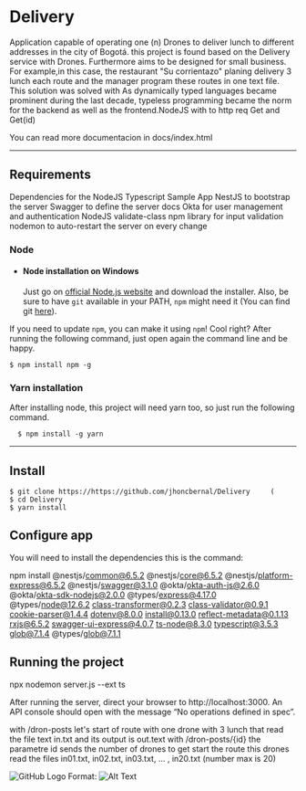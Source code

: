 # Delivery

 Application capable of operating one (n) Drones to deliver lunch to different addresses in the city of Bogotá.
 this project is found based on the Delivery service with Drones. Furthermore aims to be designed for small business. For example,in this case, the restaurant "Su corrientazo" planing delivery 3 lunch each route and the manager program these routes in one text file. This solution was solved with As dynamically typed languages became prominent during the last decade, typeless  programming became the norm for the backend as well as the frontend.NodeJS with to http req Get and Get(id)

 You can read more documentacion in docs/index.html

---
## Requirements
Dependencies for the NodeJS Typescript Sample App
NestJS to bootstrap the server
Swagger to define the server docs
Okta for user management and authentication
NodeJS
validate-class npm library for input validation
nodemon to auto-restart the server on every change

### Node
- #### Node installation on Windows

  Just go on [official Node.js website](https://nodejs.org/) and download the installer.
Also, be sure to have `git` available in your PATH, `npm` might need it (You can find git [here](https://git-scm.com/)).


If you need to update `npm`, you can make it using `npm`! Cool right? After running the following command, just open again the command line and be happy.

    $ npm install npm -g

###
### Yarn installation
  After installing node, this project will need yarn too, so just run the following command.

      $ npm install -g yarn

---

## Install

    $ git clone https://https://github.com/jhoncbernal/Delivery     (
    $ cd Delivery       
    $ yarn install

## Configure app

You will need to install the dependencies  this is the command:

npm install @nestjs/common@6.5.2 @nestjs/core@6.5.2 @nestjs/platform-express@6.5.2 @nestjs/swagger@3.1.0 @okta/okta-auth-js@2.6.0 @okta/okta-sdk-nodejs@2.0.0 @types/express@4.17.0 @types/node@12.6.2 class-transformer@0.2.3 class-validator@0.9.1 cookie-parser@1.4.4 dotenv@8.0.0 install@0.13.0 reflect-metadata@0.1.13 rxjs@6.5.2 swagger-ui-express@4.0.7 ts-node@8.3.0 typescript@3.5.3 glob@7.1.4 @types/glob@7.1.1


## Running the project

   npx nodemon server.js --ext ts

After running the server, direct your browser to http://localhost:3000. An API console should open with the message “No operations defined in spec”.
 
with /dron-posts let's start of route with one drone with 3 lunch that read the file text in.txt and its output is out.text
with /dron-posts/{id} the parametre id sends the number of drones to get start the route this drones read the files in01.txt, in02.txt, in03.txt, ... , in20.txt (number max is 20)

![GitHub Logo](/images/logo.png)
Format: ![Alt Text](url)